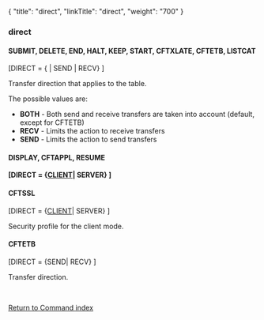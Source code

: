 {
    "title": "direct",
    "linkTitle": "direct",
    "weight": "700"
}<span id="direct_CFTCAT"></span><span id="direct"></span>

### direct

#### SUBMIT, DELETE, END, HALT, KEEP, START, CFTXLATE, CFTETB, LISTCAT

\[DIRECT = {
| SEND | RECV} \]

Transfer direction that applies to the table.

The possible values are:

- **BOTH** - Both send and receive transfers
    are taken into account (default, except for CFTETB)
- <span style="font-weight: bold;">RECV</span> - Limits the action to receive
    transfers
- <span style="font-weight: bold;">SEND</span> - Limits the action to send transfers

#### DISPLAY, CFTAPPL, RESUME

<span style="font-weight: bold;">\[DIRECT = {</span><span style="font-weight: bold;text-decoration: underline;">CLIENT</span><span style="font-weight: bold;">| SERVER} \]</span>

#### CFTSSL

\[DIRECT = {<span style="text-decoration: underline;">CLIENT</span>|
SERVER} \]

Security profile for the client mode.

#### CFTETB

\[DIRECT = {SEND| RECV} \]

Transfer direction.

 

[Return to Command index](../../)
